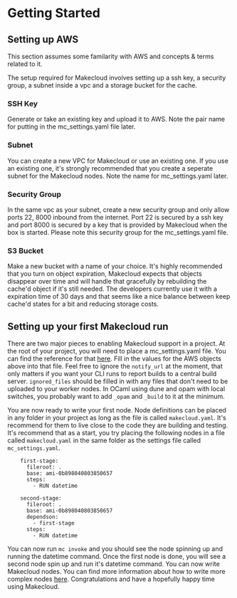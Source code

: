 # Getting Started

## Setting up AWS

This section assumes some familarity with AWS and concepts & terms related to it.

The setup required for Makecloud involves setting up a ssh key, a security group, a subnet inside a vpc and a storage bucket for the cache.

### SSH Key

Generate or take an existing key and upload it to AWS. Note the pair name for putting in the mc_settings.yaml file later.

### Subnet

You can create a new VPC for Makecloud or use an existing one. If you use an existing one, it's strongly recommended that you create a seperate subnet for the Makecloud nodes. Note the name for mc_settings.yaml later.

### Security Group

In the same vpc as your subnet, create a new security group and only allow ports 22, 8000 inbound from the internet. Port 22 is secured by a ssh key and port 8000 is secured by a key that is provided by Makecloud when the box is started. Please note this security group for the mc_settings.yaml file.

### S3 Bucket

Make a new bucket with a name of your choice. It's highly recommended that you turn on object expiration, Makecloud expects that objects disappear over time and will handle that gracefully by rebuilding the cache'd object if it's still needed. The developers currently use it with a expiration time of 30 days and that seems like a nice balance between keep cache'd states for a bit and reducing storage costs.

## Setting up your first Makecloud run

There are two major pieces to enabling Makecloud support in a project. At the root of your project, you will need to place a mc_settings.yaml file. You can find the reference for that [here](/docs/settings/). Fill in the values for the AWS objects above into that file. Feel free to ignore the `notify_url` at the moment, that only matters if you want your CLI runs to report builds to a central build server. `ignored_files` should be filled in with any files that don't need to be uploaded to your worker nodes. In OCaml using dune and opam with local switches, you probably want to add `_opam` and `_build` to it at the minimum.

You are now ready to write your first node. Node definitions can be placed in any folder in your project as long as the file is called `makecloud.yaml`. It's recommend for them to live close to the code they are building and testing. It's recommend that as a start, you try placing the following nodes in a file called `makecloud.yaml` in the same folder as the settings file called `mc_settings.yaml`.

        first-stage:
          fileroot: .
          base: ami-0b898040803850657
          steps:
            - RUN datetime

        second-stage:
          fileroot: .
          base: ami-0b898040803850657
          dependson:
            - first-stage
          steps:
            - RUN datetime

You can now run `mc invoke` and you should see the node spinning up and running the datetime command. Once the first node is done, you will see a second node spin up and run it's datetime command. You can now write Makecloud nodes. You can find more information about how to write more complex nodes [here](/docs/node_definition/). Congratulations and have a hopefully happy time using Makecloud.
